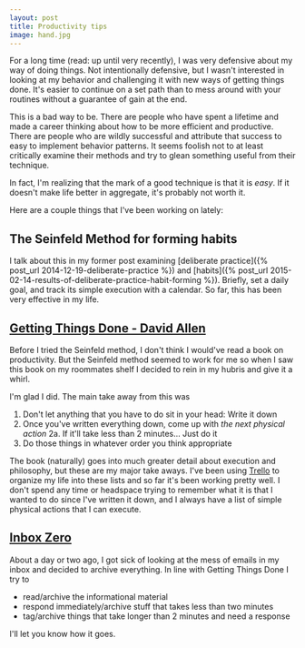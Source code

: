 ```yaml
---
layout: post
title: Productivity tips
image: hand.jpg
---
```


For a long time (read: up until very recently), I was very defensive about my way of doing things. Not intentionally defensive, but I wasn't interested in looking at my behavior and challenging it with new ways of getting things done. It's easier to continue on a set path than to mess around with your routines without a guarantee of gain at the end. 

This is a bad way to be. There are people who have spent a lifetime and made a career thinking about how to be more efficient and productive. There are people who are wildly successful and attribute that success to easy to implement behavior patterns. It seems foolish not to at least critically examine their methods and try to glean something useful from their technique.

In fact, I'm realizing that the mark of a good technique is that it is *easy*. If it doesn't make life better in aggregate, it's probably not worth it.

Here are a couple things that I've been working on lately:

## The Seinfeld Method for forming habits

I talk about this in my former post examining [deliberate practice]({% post_url 2014-12-19-deliberate-practice %}) and [habits]({% post_url 2015-02-14-results-of-deliberate-practice-habit-forming %}). Briefly, set a daily goal, and track its simple execution with a calendar. So far, this has been very effective in my life.

## [Getting Things Done - David Allen](http://www.amazon.com/dp/0142000280/)

Before I tried the Seinfeld method, I don't think I would've read a book on productivity. But the Seinfeld method seemed to work for me so when I saw this book on my roommates shelf I decided to rein in my hubris and give it a whirl.

I'm glad I did. The main take away from this was 

1. Don't let anything that you have to do sit in your head: Write it down
2. Once you've written everything down, come up with *the next physical action*
2a. If it'll take less than 2 minutes... Just do it
3. Do those things in whatever order you think appropriate

The book (naturally) goes into much greater detail about execution and philosophy, but these are my major take aways.  I've been using [Trello](http://trello.com) to organize my life into these lists and so far it's been working pretty well. I don't spend any time or headspace trying to remember what it is that I wanted to do since I've written it down, and I always have a list of simple physical actions that I can execute.

## [Inbox Zero](http://www.lifehack.org/articles/lifehack/ultimate-way-inbox-zero.html)

About a day or two ago, I got sick of looking at the mess of emails in my inbox and decided to archive everything. In line with Getting Things Done I try to 
 
* read/archive the informational material
* respond immediately/archive stuff that takes less than two minutes
* tag/archive things that take longer than 2 minutes and need a response

I'll let you know how it goes.